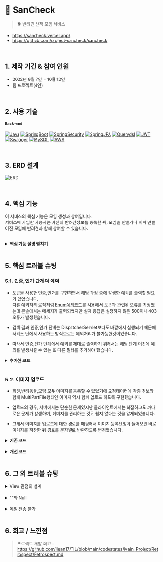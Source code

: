 # :dog: SanCheck
>:dog2: 반려견 산책 모임 서비스
- https://sancheck.vercel.app/
- https://github.com/project-sancheck/sancheck

</br>

## 1. 제작 기간 & 참여 인원
- 2022년 9월 7일 ~ 10월 12일
- 팀 프로젝트(4인)

</br>

## 2. 사용 기술
#### `Back-end`
[![Java](https://img.shields.io/badge/Java-17-navy)]()
[![SpringBoot](https://img.shields.io/badge/SpringBoot-2.7.3-green)]()
[![SpringSecurity](https://img.shields.io/badge/SpringSecurity-5.7.3-green)]()
[![SpringJPA](https://img.shields.io/badge/SpringJPA-2.7.2-green)]()
[![Querydsl](https://img.shields.io/badge/Querydsl-5.0.0-blue)]()
[![JWT](https://img.shields.io/badge/JWT-3.19.2-white)]()
[![Swagger](https://img.shields.io/badge/Swagger-1.5.2-olive)]()
[![MySQL](https://img.shields.io/badge/MySQL-8.0.3-orange)]()
[![AWS](https://img.shields.io/badge/AWS-2.16.65-yellow)]()

</br>

## 3. ERD 설계
![ERD](https://user-images.githubusercontent.com/94332594/197386782-0edfdefa-1892-4f44-bed1-6b31329af18d.png)

</br>

## 4. 핵심 기능
이 서비스의 핵심 기능은 모임 생성과 참여입니다.  
서비스에 가입한 사용자는 자신의 반려견정보를 등록한 뒤, 모임을 만들거나 이미 만들어진 모임에 반려견과 함께 참여할 수 있습니다.  

</br>

<details>
<summary><b>핵심 기능 설명 펼치기</b></summary>
<div markdown="1">

### 4.0. 주요 기능 정리

### 4.1. Community
- **요일데이터 컨버터** : [코드 확인](https://github.com/project-sancheck/sancheck/blob/main/server/src/main/java/com/main026/walking/util/converter/StringArrayConverter.java). 
  - 클라이언트에서 List형태로 넘어온 요일정보를 설정한 컨버터를 통해 문자열의 형태로 저장합니다.
  - 코드작성에서는 다시 List로 컨버팅된 콜렉션을 사용하게 됩니다.  

- **모임 참여**  : [코드 확인](https://github.com/project-sancheck/sancheck/blob/2811a38a348b5ce6f5c1a76ea542bbd56084c1d2/server/src/main/java/com/main026/walking/community/service/CommunityService.java#L108)
  - 참여를 원하는 반려동물의 id값을 받아서 CommunityPet이라는 중간 테이블을 활용해서 모임에 가입시킵니다.
  - 참여인원과 수용인원을 비교하여 수용인원을 넘은 요청이 들어온 경우에는 예외를 발생시킵니다.
  - 이미 참여신청이 된 반려동물을 다시 참여요청을 하는지 중복 여부를 검사합니다.

### 4.2. Pet

- **나이 계산** : [코드 확인](https://github.com/project-sancheck/sancheck/blob/2811a38a348b5ce6f5c1a76ea542bbd56084c1d2/server/src/main/java/com/main026/walking/pet/service/PetService.java#L89)
  - 반려동물의 생년월을 저장하여, 정보 조회시에는 '~살 ~개월'의 형태로 출력되도록 알고리즘을 작성했습니다.

- **기본 이미지 등록**  : [코드 확인](https://github.com/project-sancheck/sancheck/blob/2811a38a348b5ce6f5c1a76ea542bbd56084c1d2/server/src/main/java/com/main026/walking/pet/service/PetService.java#L34)
  - 반려동물의 이미지를 선택하지 않고 등록한 경우, 서버에 기본으로 저장된 강아지의 프로필 이미지를 등록합니다.  

### 4.3. Member

- **유효성 검사**  : [코드 확인](https://github.com/project-sancheck/sancheck/blob/main/server/src/main/java/com/main026/walking/util/annotation/Password.java)
  - '영문과 숫자를 포함한 8에서 16글자의 문자'라는 조건을 충족하는 비밀번호만 입력되는 어노테이션을 생성했습니다.

- **JWT 인증** : [코드 확인](https://github.com/project-sancheck/sancheck/blob/main/server/src/main/java/com/main026/walking/auth/filter/JwtAuthenticationFilter.java)
  - 로그인 성공시 생성되는 인증토큰,리프레시 토큰을 사용해서 인증을 수행합니다.

### 4.4. Mail
- **비밀번호 찾기** : [코드 확인](https://github.com/project-sancheck/sancheck/tree/main/server/src/main/java/com/main026/walking/email)
  - 가입시 입력한 이메일을 입력하면, 해당 이메일로 임시 비밀번호를 발급하는 기능입니다.

</div>
</details>

</br>

## 5. 핵심 트러블 슈팅
### 5.1. 인증,인가 단계의 예외
- 토큰을 사용한 인증,인가를 구현하면서 해당 과정 중에 발생한 예외를 출력할 필요가 있었습니다.  
다른 예외처리 로직처럼 [Enum예외코드](server/src/main/java/com/main026/walking/exception/ExceptionCode.java)를 사용해서 토큰과 관련된 오류를 지정했는데 콘솔에서는 메세지가 출력되었지만 실제 응답은 설정하지 않은 500이나 403오류가 발생했습니다.  

- 검색 결과 인증,인가 단계는 DispatcherServlet보다도 바깥에서 실행되기 때문에 서비스 단에서 사용하는 방식으로는 예외처리가 불가능한것이었습니다.  

- 따라서 인증,인가 단계에서 예외를 제대로 출력하기 위해서는 해당 단계 이전에 예외를 발생시킬 수 있는 또 다른 필터를 추가해야 했습니다.  

<details>
<summary><b>추가한 코드</b></summary>
<div markdown="1">

발생한 예외를 감지해서 출력하는 필터

~~~java
@Component
public class JwtExceptionFilter extends OncePerRequestFilter {
    @Override
    protected void doFilterInternal(HttpServletRequest request, HttpServletResponse response, FilterChain filterChain) throws ServletException, IOException {
        try {
            filterChain.doFilter(request,response);
        }catch (BusinessLogicException ex){
            setErrorResponse(request,response,ex);
        }
    }

    public void setErrorResponse(HttpServletRequest request, HttpServletResponse response,BusinessLogicException ex) throws IOException{
        response.setStatus(ex.getExceptionCode().getStatus());
        response.setContentType("application/json; charset=UTF-8");

        response.getWriter().write(new ErrorResponse(ex.getExceptionCode()).convertToJson());
    }
}
~~~

예외 정보를 직접 JSON 형식으로 파싱해서 응답하는 예외 정보

~~~java
@Getter
@Setter
public class ErrorResponse {
    private int status;
    private String error;

    public ErrorResponse(ExceptionCode exceptionCode) {
        this.status = exceptionCode.getStatus();
        this.error = exceptionCode.getError();
    }
    public String convertToJson() throws JsonProcessingException {
        //Todo
        ObjectMapper mapper = new ObjectMapper();
        return mapper.writeValueAsString(this);
    }
}
~~~

</div>
</details>

</br>

### 5.2. 이미지 업로드
- 회원,반려동물,모임 모두 이미지를 등록할 수 있었기에 요청데이터에 각종 정보와 함께 MultiPartFile형태인 이미지 역시 함께 업로드 하도록 구현했습니다.  

- 업로드의 경우, 서버에서는 단순한 문제였지만 클라이언트에서는 복잡하고도 까다로운 문제가 발생하며, 이미지를 관리하는 것도 쉽지 않다는 것을 알게되었습니다.  

- 그래서 이미지를 업로드에 대한 경로를 매핑해서 이미지 등록요청이 들어오면 바로 이미지를 저장한 뒤 경로를 문자열로 반환하도록 변경했습니다.  

<details>
<summary><b>기존 코드</b></summary>
<div markdown="1">

요청에서 이미지 파일을 가져오던 기존 방식

~~~java
public Community createCommunity(CommunityDto.Post postDto) throws IOException {
    Community community = communityMapper.postDtoToEntity(postDto);

    String[] dayInfo = postDto.getDayInfo();

    List<String> dayList = new ArrayList<>();
    for (String day : dayInfo) {
      dayList.add(day);
    }

    community.setDays(dayList);

    community.setRepresentMember(testMember());
    community.setAddress(postDto.getSi(), postDto.getGu(), postDto.getDong());

    //이미지 세팅
    Community savedCommunity = communityRepository.save(community);
    List<MultipartFile> attachFiles = postDto.getImages();
    for (MultipartFile attachFile : attachFiles) {
      String storeFile = fileStore.storeFile(attachFile);
      Image image = Image.builder()
              .storeFilename(storeFile)
              .community(savedCommunity)
              .build();
      imageRepository.save(image);
    }
    return communityRepository.save(community);
  }
~~~
</div>
</details>

</br>

<details>
<summary><b>개선 코드</b></summary>
<div markdown="1">

이미지를 등록하는 경로를 따로 추가해서 이미지에 경로를 반환

~~~java
@PostMapping("/post/image")
public List<String> postImages(@RequestPart List<MultipartFile> imgFile){
    return imgFile.stream().map(awsS3Service::uploadImage).collect(Collectors.toList());
}
~~~

이미지를 직접 받던 기존 코드와 달리 이미지 경로라는 문자열을 가진 dto

~~~java
public CommunityDto.Response createCommunity(CommunityDto.Post postDto,PrincipalDetails principalDetails) {
    
    /*코드 생략*/
    
    Community savedCommunity = communityRepository.save(community);
    List<String> imagePaths = postDto.getImgUrls( 
    for (String imagePath : imagePaths) {
        Image image = Image.builder()
                .storeFilename(imagePath)
                .community(savedCommunity)
                .build();
        imageRepository.save(image);
    }

    /*코드 생략*/
    }
~~~
</div>
</details>

</br>

## 6. 그 외 트러블 슈팅
<details>
<summary>View 관점의 설계</summary>
<div markdown="1">

- 사용자의 관점에서 봤을때 사용자 본인이, 강아지를 데리고 모임에 참여하는 것으로 생각하게 됩니다.  
실제로는 강아지를 중심으로 참여하지만 회원에 대한 정보도 가지고있어야할 것 같다는 생각에 Community와 Member간의 연관관계를 추가했습니다.  

- 그러나 이미 반려동물과 회원간 연관관계매핑으로 강아지를 통해서 회원 정보도 가져올 수 있기 때문에  
단순히 회원 정보를 가져오기 위해서는 불필요한 연관관계라는 것을 알게되어 삭제했습니다.

- 또 보여지고, 사용되는 측면에서만 생각하다보니 Community 엔티티에 '참여인원'이라는 데이터가 들어가게 되었습니다.  
하지만 이는 중간 테이블을 카운트 하는 방식으로 응답할 수 있었습니다. 이를 깨닫고 단순 응답에만 필요한 데이터들은 엔티티에 저장하지 않아도 되도록 수정했습니다.  

</div>
</details>

</br>

<details>
<summary>""와 Null</summary>
<div markdown="1">

- 모임 생성시 요일,혹은 날짜를 받게 되는데 날짜를 받을때는 요일 List안에 아무것도 없어야 함에도 빈 문자열이 추가되어 조회시 오류가 났습니다.  

- 찾아보니 컨버팅 과정에서 요일 값이 없는 경우 null 혹은 비어있는 list가 추가되어야하는데 ""라는 문자열을 추가하는 코드가 있었습니다.  

~~~java
@Converter
public class StringArrayConverter implements AttributeConverter<List<String>, String> {
    private static final String SPLIT_CHAR = ",";

    @Override
    public String convertToDatabaseColumn(List<String> attribute) {
        if(attribute==null){
            //return "";
            return null;
        }

        return attribute.stream().map(String::valueOf).collect(Collectors.joining(SPLIT_CHAR));
    }

    @Override
    public List<String> convertToEntityAttribute(String dbData) {
        if(dbData==null){
            //return new ArrayList<>();
            return null;
        }
        return Arrays.stream(dbData.split(SPLIT_CHAR))
                .collect(Collectors.toList());

    }
}
~~~

</div>
</details>

</br>

<details>
<summary>메일 전송 불가</summary>
<div markdown="1">

- 메일 전송 코드를 작성하고 테스트 역시 성공했으나 배포서버에서는 메일 전송이 되지 않았습니다.
- 이유는 배포 서버에서 메일 포트를 열어주지 않았기 때문이었습니다. 구글 메일 서버 포트인 587을 열어주니 정상적으로 메일을 전송할 수 있었습니다.

</div>
</details>

</br>

## 6. 회고 / 느낀점
>프로젝트 개발 회고 : https://github.com/liean17/TIL/blob/main/codestates/Main_Project/Retrospect/Retrospect.md
